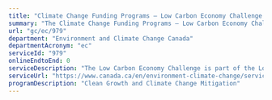 ```yaml
---
title: "Climate Change Funding Programs – Low Carbon Economy Challenge: Partnerships Stream"
summary: "The Climate Change Funding Programs – Low Carbon Economy Challenge: Partnerships Stream service from Environment and Climate Change Canada is not available end-to-end online, according to the GC Service Inventory."
url: "gc/ec/979"
department: "Environment and Climate Change Canada"
departmentAcronym: "ec"
serviceId: "979"
onlineEndtoEnd: 0
serviceDescription: "The Low Carbon Economy Challenge is part of the Low Carbon Economy Fund. It leverages Canadian ingenuity to reduce greenhouse gas emissions and generate clean growth in support of Canada's clean growth and climate action plan (the Pan-Canadian Framework on Clean Growth and Climate Change)."
serviceUrl: "https://www.canada.ca/en/environment-climate-change/services/climate-change/low-carbon-economy-fund/challenge.html"
programDescription: "Clean Growth and Climate Change Mitigation"
---
```

